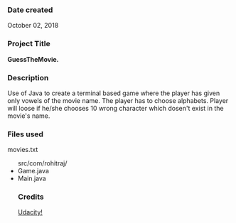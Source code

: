 ### Date created
October 02, 2018

### Project Title
**GuessTheMovie.**

### Description
Use of Java to create a terminal based game where the player has given only vowels of the movie name. The player has to choose alphabets.
Player will loose if he/she chooses 10 wrong character which dosen't exist in the movie's name.

### Files used
<p>movies.txt 
<ul>src/com/rohitraj/
<li>Game.java
<li>Main.java
  

### Credits
[Udacity!](https://www.udacity.com/)

